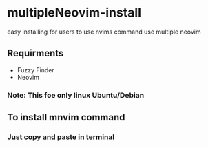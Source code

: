 # multipleNeovim-install
easy installing for users to use nvims command use multiple neovim

## Requirments
* Fuzzy Finder
* Neovim

### Note: This foe only linux Ubuntu/Debian
## To install mnvim command

### Just copy and paste in terminal
```

```
